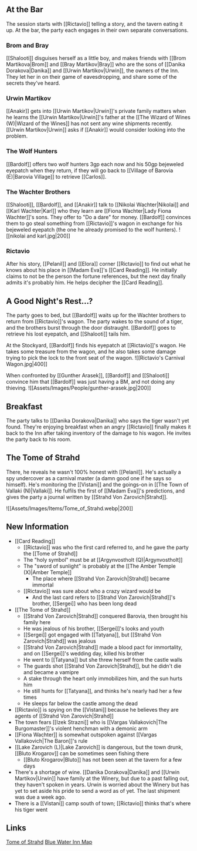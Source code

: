 ## At the Bar
The session starts with [[Rictavio]] telling a story, and the tavern eating it up. At the bar, the party each engages in their own separate conversations.

### Brom and Bray
[[Shalooti]] disguises herself as a little boy, and makes friends with [[Brom Martikova|Brom]] and [[Bray Martikov|Bray]] who are the sons of [[Danika Dorakova|Danika]] and [[Urwin Martikov|Urwin]], the owners of the Inn. They let her in on their game of eavesdropping, and share some of the secrets they've heard.

### Urwin Martikov
[[Anakir]] gets into [[Urwin Martikov|Urwin]]'s private family matters when he learns the [[Urwin Martikov|Urwin]]'s father at the [[The Wizard of Wines (W)|Wizard of the Wines]] has not sent any wine shipments recently. [[Urwin Martikov|Urwin]] asks if [[Anakir]] would consider looking into the problem.

### The Wolf Hunters
[[Bardolf]] offers two wolf hunters 3gp each now and his 50gp bejeweled eyepatch when they return, if they will go back to [[Village of Barovia (E)|Barovia Village]] to retrieve [[Carlos]].

### The Wachter Brothers
[[Shalooti]], [[Bardolf]], and [[Anakir]] talk to [[Nikolai Wachter|Nikolai]] and [[Karl Wachter|Karl]] who they learn are [[Fiona Wachter|Lady Fiona Wachter]]'s sons. They offer to "Do a dare" for money. [[Bardolf]] convinces them to go steal something from [[Rictavio]]'s wagon in exchange for his bejeweled eyepatch (the one he already promised to the wolf hunters).
![[nikolai and karl.jpg|200]]

### Rictavio
After his story, [[Pelanil]] and [[Elora]] corner [[Rictavio]] to find out what he knows about his place in [[Madam Eva]]'s [[Card Reading]]. He initially claims to not be the person the fortune references, but the next day finally admits it's probably him. He helps decipher the [[Card Reading]].

## A Good Night's Rest...?
The party goes to bed, but [[Bardolf]] waits up for the Wachter brothers to return from [[Rictavio]]'s wagon. The party wakes to the sound of a tiger, and the brothers burst through the door distraught. [[Bardolf]] goes to retrieve his lost eyepatch, and [[Shalooti]] tails him.

At the Stockyard, [[Bardolf]] finds his eyepatch at [[Rictavio]]'s wagon. He takes some treasure from the wagon, and he also takes some damage trying to pick the lock to the front seat of the wagon.
![[Rictavio's Carnival Wagon.jpg|400]]

When confronted by [[Gunther Arasek]], [[Bardolf]] and [[Shalooti]] convince him that [[Bardolf]] was just having a BM, and not doing any thieving.
![[Assets/Images/People/gunther-arasek.jpg|200]]

## Breakfast
The party talks to [[Danika Dorakova|Danika]] who says the tiger wasn't yet found. They're enjoying breakfast when an angry [[Rictavio]] finally makes it back to the Inn after taking inventory of the damage to his wagon. He invites the party back to his room.

## The Tome of Strahd
There, he reveals he wasn't 100% honest with [[Pelanil]]. He's actually a spy undercover as a carnival master (a damn good one if he says so himself). He's monitoring the [[Vistani]] and the goings-on in [[The Town of Vallaki (N)|Vallaki]]. He fulfils the first of [[Madam Eva]]'s predictions, and gives the party a journal written by [[Strahd Von Zarovich|Strahd]].

![[Assets/Images/Items/Tome_of_Strahd.webp|200]]

## New Information
- [[Card Reading]]
	- [[Rictavio]] was who the first card referred to, and he gave the party the [[Tome of Strahd]]
	- The "holy symbol" must be at [[Argynvostholt (Q)|Argynvostholt]]
	- The "sword of sunlight" is probably at the [[The Amber Temple (X)|Amber Temple]]
		- The place where [[Strahd Von Zarovich|Strahd]] became immortal
	- [[Rictavio]] was sure about who a crazy wizard would be
		- And the last card refers to [[Strahd Von Zarovich|Strahd]]'s brother, [[Sergei]] who has been long dead
- [[The Tome of Strahd]]
	- [[Strahd Von Zarovich|Strahd]] conquered Barovia, then brought his family here
	- He was jealous of his brother, [[Sergei]]'s looks and youth
	- [[Sergei]] got engaged with [[Tatyana]], but [[Strahd Von Zarovich|Strahd]] was jealous
	- [[Strahd Von Zarovich|Strahd]] made a blood pact for immortality, and on [[Sergei]]'s wedding day, killed his brother
	- He went to [[Tatyana]] but she threw herself from the castle walls
	- The guards shot [[Strahd Von Zarovich|Strahd]], but he didn't die and became a vamipre
	- A stake through the heart only immobilizes him, and the sun hurts him
	- He still hunts for [[Tatyana]], and thinks he's nearly had her a few times
	- He sleeps far below the castle among the dead
- [[Rictavio]] is spying on the [[Vistani]] because he believes they are agents of [[Strahd Von Zarovich|Strahd]]
- The town fears [[Izek Strazni]] who is [[Vargas Vallakovich|The Burgomaster]]'s violent henchman with a demonic arm
- [[Fiona Wachter]] is somewhat outspoken against [[Vargas Vallakovich|The Baron]]'s rule
- [[Lake Zarovich (L)|Lake Zarovich]] is dangerous, but the town drunk, [[Bluto Krogarov]] can be sometimes seen fishing there
	- [[Bluto Krogarov|Bluto]] has not been seen at the tavern for a few days
- There's a shortage of wine. [[Danika Dorakova|Danika]] and [[Urwin Martikov|Urwin]] have family at the Winery, but due to a past falling out, they haven't spoken in years. Urwin is worried about the Winery but has yet to set aside his pride to send a word as of yet. The last shipment was due a week ago.
- There is a [[Vistani]] camp south of town; [[Rictavio]] thinks that's where his tiger went

## Links
[Tome of Strahd](https://cos.nathanorick.com/no-spoilers/campaign-notes/handouts/items/tome-of-strahd-handout.html)
[Blue Water Inn Map](https://cos.nathanorick.com/no-spoilers/campaign-notes/handouts/maps/vallaki/the-blue-water-inn-map.html)